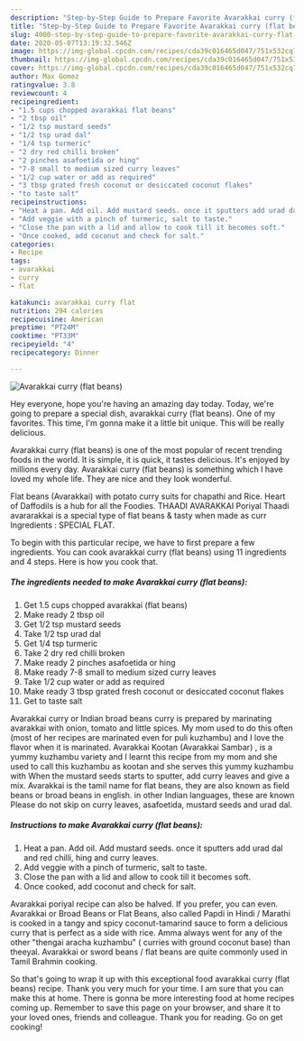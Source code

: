 ```yaml
---
description: "Step-by-Step Guide to Prepare Favorite Avarakkai curry (flat beans)"
title: "Step-by-Step Guide to Prepare Favorite Avarakkai curry (flat beans)"
slug: 4000-step-by-step-guide-to-prepare-favorite-avarakkai-curry-flat-beans
date: 2020-05-07T13:19:32.546Z
image: https://img-global.cpcdn.com/recipes/cda39c016465d047/751x532cq70/avarakkai-curry-flat-beans-recipe-main-photo.jpg
thumbnail: https://img-global.cpcdn.com/recipes/cda39c016465d047/751x532cq70/avarakkai-curry-flat-beans-recipe-main-photo.jpg
cover: https://img-global.cpcdn.com/recipes/cda39c016465d047/751x532cq70/avarakkai-curry-flat-beans-recipe-main-photo.jpg
author: Max Gomez
ratingvalue: 3.8
reviewcount: 4
recipeingredient:
- "1.5 cups chopped avarakkai flat beans"
- "2 tbsp oil"
- "1/2 tsp mustard seeds"
- "1/2 tsp urad dal"
- "1/4 tsp turmeric"
- "2 dry red chilli broken"
- "2 pinches asafoetida or hing"
- "7-8 small to medium sized curry leaves"
- "1/2 cup water or add as required"
- "3 tbsp grated fresh coconut or desiccated coconut flakes"
- "to taste salt"
recipeinstructions:
- "Heat a pan. Add oil. Add mustard seeds. once it sputters add urad dal and red chilli, hing and curry leaves."
- "Add veggie with a pinch of turmeric, salt to taste."
- "Close the pan with a lid and allow to cook till it becomes soft."
- "Once cooked, add coconut and check for salt."
categories:
- Recipe
tags:
- avarakkai
- curry
- flat

katakunci: avarakkai curry flat 
nutrition: 294 calories
recipecuisine: American
preptime: "PT24M"
cooktime: "PT33M"
recipeyield: "4"
recipecategory: Dinner

---
```



![Avarakkai curry (flat beans)](https://img-global.cpcdn.com/recipes/cda39c016465d047/751x532cq70/avarakkai-curry-flat-beans-recipe-main-photo.jpg)

Hey everyone, hope you're having an amazing day today. Today, we're going to prepare a special dish, avarakkai curry (flat beans). One of my favorites. This time, I'm gonna make it a little bit unique. This will be really delicious.

Avarakkai curry (flat beans) is one of the most popular of recent trending foods in the world. It is simple, it is quick, it tastes delicious. It's enjoyed by millions every day. Avarakkai curry (flat beans) is something which I have loved my whole life. They are nice and they look wonderful.

Flat beans (Avarakkai) with potato curry suits for chapathi and Rice. Heart of Daffodils is a hub for all the Foodies. THAADI AVARAKKAI Poriyal Thaadi avararakkai is a special type of flat beans &amp; tasty when made as curr Ingredients : SPECIAL FLAT.


To begin with this particular recipe, we have to first prepare a few ingredients. You can cook avarakkai curry (flat beans) using 11 ingredients and 4 steps. Here is how you cook that.

<!--inarticleads1-->

##### The ingredients needed to make Avarakkai curry (flat beans):

1. Get 1.5 cups chopped avarakkai (flat beans)
1. Make ready 2 tbsp oil
1. Get 1/2 tsp mustard seeds
1. Take 1/2 tsp urad dal
1. Get 1/4 tsp turmeric
1. Take 2 dry red chilli broken
1. Make ready 2 pinches asafoetida or hing
1. Make ready 7-8 small to medium sized curry leaves
1. Take 1/2 cup water or add as required
1. Make ready 3 tbsp grated fresh coconut or desiccated coconut flakes
1. Get to taste salt


Avarakkai curry or Indian broad beans curry is prepared by marinating avarakkai with onion, tomato and little spices. My mom used to do this often (most of her recipes are marinated even for puli kuzhambu) and I love the flavor when it is marinated. Avarakkai Kootan (Avarakkai Sambar) , is a yummy kuzhambu variety and I learnt this recipe from my mom and she used to call this kuzhambu as kootan and she serves this yummy kuzhambu with When the mustard seeds starts to sputter, add curry leaves and give a mix. Avarakkai is the tamil name for flat beans, they are also known as field beans or broad beans in english. in other Indian languages, these are known Please do not skip on curry leaves, asafoetida, mustard seeds and urad dal. 

<!--inarticleads2-->

##### Instructions to make Avarakkai curry (flat beans):

1. Heat a pan. Add oil. Add mustard seeds. once it sputters add urad dal and red chilli, hing and curry leaves.
1. Add veggie with a pinch of turmeric, salt to taste.
1. Close the pan with a lid and allow to cook till it becomes soft.
1. Once cooked, add coconut and check for salt.


Avarakkai poriyal recipe can also be halved. If you prefer, you can even. Avarakkai or Broad Beans or Flat Beans, also called Papdi in Hindi / Marathi is cooked in a tangy and spicy coconut-tamarind sauce to form a delicious curry that is perfect as a side with rice. Amma always went for any of the other &#34;thengai aracha kuzhambu&#34; ( curries with ground coconut base) than theeyal. Avarakkai or sword beans / flat beans are quite commonly used in Tamil Brahmin cooking. 

So that's going to wrap it up with this exceptional food avarakkai curry (flat beans) recipe. Thank you very much for your time. I am sure that you can make this at home. There is gonna be more interesting food at home recipes coming up. Remember to save this page on your browser, and share it to your loved ones, friends and colleague. Thank you for reading. Go on get cooking!
